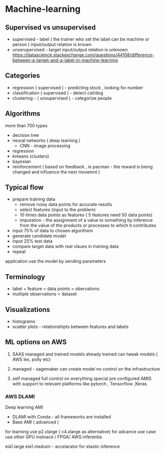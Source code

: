 # Machine-learning

## Supervised vs unsupervised 
 - supervised - label ( the trainer who set the label can be machine or person ) 
   input/output relation is known 
 - unserupervised  - target
   input/output relation is unknown 
 https://datascience.stackexchange.com/questions/44108/difference-between-a-target-and-a-label-in-machine-learning
 
## Categories 
- regression ( supervised ) - predicting stock , looking for number 
- classification ( supervised ) - detect cat/dog
- clustering  - ( unsupervised ) - categorize people 

## Algorithms 
more than 700 types 
- decision tree
- neural networks ( deep learning )
  - CNN - image processing 
- regression
- kmeans (clusters)
- bayesian 
- reinforcement ( based on feedback , ie pacman - the reward is being changed and influence the next movemnt )

## Typical flow
- prepare training  data 
  * remove noisy data points for accurate results 
  * select features (input to the problem) 
  * 10 times data points as features ( 5 features need 50 data points)
  * imputation - the assignment of a value to something by inference from the value of the products or processes to which it contributes
- input 75% of data to chosen algorithem
- generate candidate model
- input 25% test data 
- compare target data with real vlaues in training data
- repeat 

application use the model by sending parameters 

## Terminology
- label + feature = data points = obervations 
- multiple observations = dataset 

## Visualizations
- histograms 
- scatter plots - relationshipts between features and labels 

## ML options on AWS 
1) SAAS managed and trained 
models already trained 
can tweak models
( AWS lex, polly etc) 

2) managed  - sagemaker 
can create model
no control on the infrastructure 

3) self managed 
full control on everything
special pre configured AMIS with support to relevant platforms like pytorch , Tensorflow ,Keras 

### AWS DLAMI
Deep learning AMI

- DLAMI with Conda - all frameworks are installed 
- Base AMI ( advanced )

for learning use p2.xlarge ( c4.xlarge as alternative) 
for adcance use case use other GPU instnace / FPGA/ AWS inferentia 

eia1.large eia1.meduim - accelarator for elastic inference
